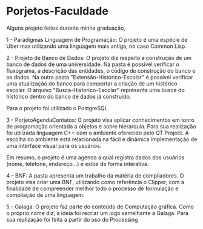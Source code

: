 # Porjetos-Faculdade
Alguns projeto feitos durante minha graduação,

1 - Paradigmas Linguagem de Programação: O projeto é uma espécie de Uber mas utilizando uma linguagem mais antiga, no caso Common Lisp.

2 - Projeto de Banco de Dados: O projeto diz respeito a construção de um banco de dados de uma universidade. Na pasta é possível verificar o fluxograma, a descrição das entidades, o código de construção do banco e os dados. Na outra pasta "Extensão-Histórico-Escolar" é possível verificar uma atualização do banco para comportar a criação de um histórico escolar. O arquivo "Busca-Historico-Escolar" representa uma busca do histórico dentro do banco de dados já construído. 

Para o projeto foi utilizado o PostgreSQL.

3 - PorjetoAgendaContatos: O projeto visa aplicar conhecimentos em tonro de programação orientada a objetos e sobre hierarquia. Para sua realização foi utilizada linguagem C++ com o ambiente oferecido pelo QT Project. A escolha do ambiente está relacionada na fácil
e dinâmica implementação de uma interface visual para os usuários.

Em resumo, o projeto é uma agenda a qual registra dados dos usuários (nome, telefone, endereço...) e exibe de forma interativa. 

4 - BNF: A pasta apresenta um trabalho da matéria de compiladores. O projeto visa criar uma BNF, utilizando como referência o Clipper, com a finalidade de compreender mellhor todo o processo de formulação e compilação de uma linguagem.

5 - Galaga: O projeto faz parte do conteúdo de Computação gráfica. Como o próprio nome diz, a ideia foi recriar um jogo semelhante a Galaga. Para sua realização foi feita a partir do uso do Processing
